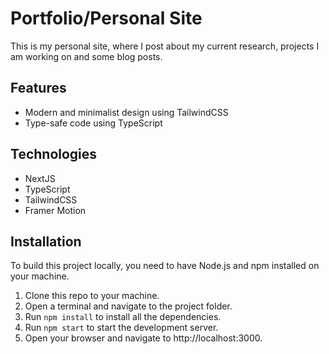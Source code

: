 # Portfolio/Personal Site

This is my personal site, where I post about my current research, projects I am working on and some blog posts. 

## Features

- Modern and minimalist design using TailwindCSS
- Type-safe code using TypeScript

## Technologies

- NextJS
- TypeScript
- TailwindCSS
- Framer Motion
  
## Installation

To build this project locally, you need to have Node.js and npm installed on your machine.

1. Clone this repo to your machine.
2. Open a terminal and navigate to the project folder.
3. Run `npm install` to install all the dependencies.
4. Run `npm start` to start the development server.
5. Open your browser and navigate to http://localhost:3000.